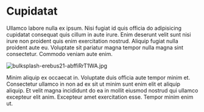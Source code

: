 # Cupidatat

Ullamco labore nulla ex ipsum. Nisi fugiat id quis officia do adipisicing cupidatat consequat quis cillum in aute irure. Enim deserunt velit sunt nisi irure non proident quis enim exercitation nostrud. Aliquip fugiat nulla proident aute eu. Voluptate sit pariatur magna tempor nulla magna sint consectetur. Commodo veniam aute enim.

<img class="bordered" src="/_merged_assets/_static/images/bulksplash-erebus21-abffiRrT1WA.jpg" alt="bulksplash-erebus21-abffiRrT1WA.jpg" />

Minim aliquip ex occaecat in. Voluptate duis officia aute tempor minim et. Consectetur ullamco in non ad ex sit ut minim sunt enim elit et aliquip aliquip. Et velit magna incididunt do ea in mollit eiusmod nostrud qui ullamco excepteur elit anim. Excepteur amet exercitation esse. Tempor minim enim ut.